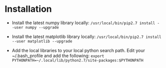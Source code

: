 # Installation #

* Install the latest numpy library locally:
`/usr/local/bin/pip2.7 install --user numpy --upgrade`

* Install the latest matplotlib library locally:
`/usr/local/bin/pip2.7 install --user matplotlib --upgrade`

* Add the local libraries to your local python search path. Edit your ~/.bash_profile and add the following:
`export PYTHONPATH=~/.local/lib/python2.7/site-packages:$PYTHONPATH`
